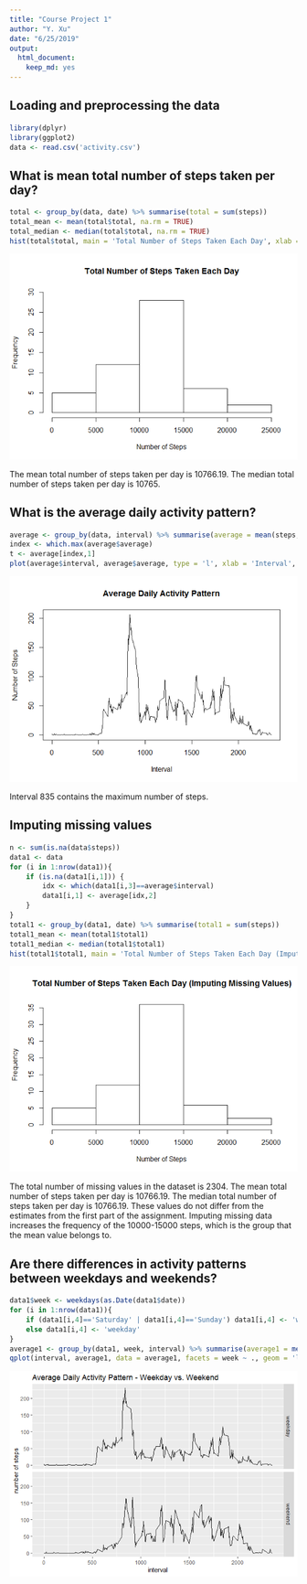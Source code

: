 ```yaml
---
title: "Course Project 1"
author: "Y. Xu"
date: "6/25/2019"
output: 
  html_document: 
    keep_md: yes
---
```




## Loading and preprocessing the data


```r
library(dplyr)
library(ggplot2)
data <- read.csv('activity.csv')
```

## What is mean total number of steps taken per day?

```r
total <- group_by(data, date) %>% summarise(total = sum(steps))
total_mean <- mean(total$total, na.rm = TRUE)
total_median <- median(total$total, na.rm = TRUE)
hist(total$total, main = 'Total Number of Steps Taken Each Day', xlab = 'Number of Steps', ylim = c(0,30))
```

![](PA1_template_files/figure-html/unnamed-chunk-2-1.png)<!-- -->

The mean total number of steps taken per day is 10766.19.
The median total number of steps taken per day is 10765.

## What is the average daily activity pattern?

```r
average <- group_by(data, interval) %>% summarise(average = mean(steps, na.rm = TRUE))
index <- which.max(average$average)
t <- average[index,1]
plot(average$interval, average$average, type = 'l', xlab = 'Interval', ylab = 'Number of Steps', main = 'Average Daily Activity Pattern')
```

![](PA1_template_files/figure-html/unnamed-chunk-3-1.png)<!-- -->

Interval 835 contains the maximum number of steps.

## Imputing missing values

```r
n <- sum(is.na(data$steps))
data1 <- data
for (i in 1:nrow(data1)){
    if (is.na(data1[i,1])) {
        idx <- which(data1[i,3]==average$interval)
        data1[i,1] <- average[idx,2]
    }
}
total1 <- group_by(data1, date) %>% summarise(total1 = sum(steps))
total1_mean <- mean(total1$total1)
total1_median <- median(total1$total1)
hist(total1$total1, main = 'Total Number of Steps Taken Each Day (Imputing Missing Values)', xlab = 'Number of Steps')
```

![](PA1_template_files/figure-html/unnamed-chunk-4-1.png)<!-- -->

The total number of missing values in the dataset is 2304.
The mean total number of steps taken per day is 10766.19.
The median total number of steps taken per day is 10766.19.
These values do not differ from the estimates from the first part of the assignment.
Imputing missing data increases the frequency of the 10000-15000 steps, which is the group that the mean value belongs to. 


## Are there differences in activity patterns between weekdays and weekends?

```r
data1$week <- weekdays(as.Date(data1$date))
for (i in 1:nrow(data1)){
    if (data1[i,4]=='Saturday' | data1[i,4]=='Sunday') data1[i,4] <- 'weekend'
    else data1[i,4] <- 'weekday'
}
average1 <- group_by(data1, week, interval) %>% summarise(average1 = mean(steps))
qplot(interval, average1, data = average1, facets = week ~ ., geom = 'line', ylab = 'number of steps', main = 'Average Daily Activity Pattern - Weekday vs. Weekend')
```

![](PA1_template_files/figure-html/unnamed-chunk-5-1.png)<!-- -->

